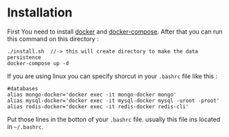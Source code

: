# Installation
First You need to install [docker](https://docs.docker.com/engine/installation/)  and [docker-compose](https://github.com/docker/compose/releases).
After that you can run this command on this directory : 

```shell
./install.sh  //-> this will create directory to make the data persistence
docker-compose up -d

```

If you are using linux you can specify shorcut in your `.bashrc` file like this : 

```shell
#databases
alias mongo-docker='docker exec -it mongo-docker mongo'
alias mysql-docker='docker exec -it mysql-docker mysql -uroot -proot'
alias redis-docker='docker exec -it redis-docker redis-cli'
```

Put those lines in the botton of your `.bashrc` file. usually this file ins located in `~/.bashrc`.
